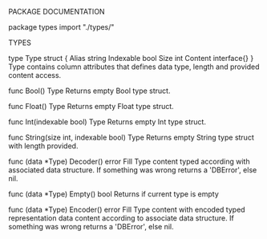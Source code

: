PACKAGE DOCUMENTATION

package types
    import "./types/"


TYPES

type Type struct {
    Alias     string
    Indexable bool
    Size      int
    Content   interface{}
}
    Type contains column attributes that defines data type, length and
    provided content access.

func Bool() Type
    Returns empty Bool type struct.

func Float() Type
    Returns empty Float type struct.

func Int(indexable bool) Type
    Returns empty Int type struct.

func String(size int, indexable bool) Type
    Returns empty String type struct with length provided.

func (data *Type) Decoder() error
    Fill Type content typed according with associated data structure. If
    something was wrong returns a 'DBError', else nil.

func (data *Type) Empty() bool
    Returns if current type is empty

func (data *Type) Encoder() error
    Fill Type content with encoded typed representation data content
    according to associate data structure. If something was wrong returns a
    'DBError', else nil.

